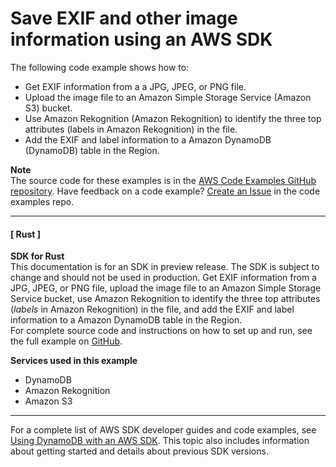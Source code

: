 # Save EXIF and other image information using an AWS SDK<a name="example_cross_DetectLabels_section"></a>

The following code example shows how to:
+ Get EXIF information from a a JPG, JPEG, or PNG file\.
+ Upload the image file to an Amazon Simple Storage Service \(Amazon S3\) bucket\.
+ Use Amazon Rekognition \(Amazon Rekognition\) to identify the three top attributes \(labels in Amazon Rekognition\) in the file\.
+ Add the EXIF and label information to a Amazon DynamoDB \(DynamoDB\) table in the Region\.

**Note**  
The source code for these examples is in the [AWS Code Examples GitHub repository](https://github.com/awsdocs/aws-doc-sdk-examples)\. Have feedback on a code example? [Create an Issue](https://github.com/awsdocs/aws-doc-sdk-examples/issues/new/choose) in the code examples repo\. 

------
#### [ Rust ]

**SDK for Rust**  
This documentation is for an SDK in preview release\. The SDK is subject to change and should not be used in production\.
 Get EXIF information from a JPG, JPEG, or PNG file, upload the image file to an Amazon Simple Storage Service bucket, use Amazon Rekognition to identify the three top attributes \(*labels* in Amazon Rekognition\) in the file, and add the EXIF and label information to a Amazon DynamoDB table in the Region\.   
 For complete source code and instructions on how to set up and run, see the full example on [GitHub](https://github.com/awsdocs/aws-doc-sdk-examples/blob/main/rust_dev_preview/cross_service/detect_labels/src/main.rs)\.   

**Services used in this example**
+ DynamoDB
+ Amazon Rekognition
+ Amazon S3

------

For a complete list of AWS SDK developer guides and code examples, see [Using DynamoDB with an AWS SDK](sdk-general-information-section.md)\. This topic also includes information about getting started and details about previous SDK versions\.